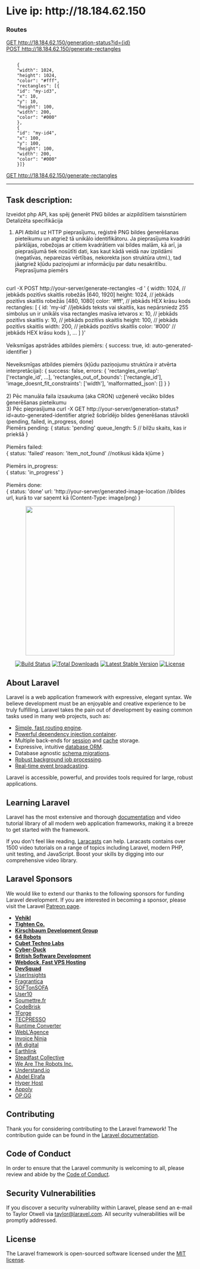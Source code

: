 
<h1>
    Live ip: http://18.184.62.150    
</h1>
<h3>Routes</h3>
<a href="http://18.184.62.150/generation-status?id={id}">GET http://18.184.62.150/generation-status?id={id}</a><br />
<a href="http://18.184.62.150/generate-rectangles">POST http://18.184.62.150/generate-rectangles</a><br />
<pre><code style="display: block;
  white-space: pre-wrap  ">
    {
    "width": 1024,
    "height": 1024,
    "color": "#fff",
    "rectangles": [{
    "id": "my-id3",
    "x": 10,
    "y": 10,
    "height": 100,
    "width": 200,
    "color": "#000"
    },
    {
    "id": "my-id4",
    "x": 100,
    "y": 100,
    "height": 100,
    "width": 200,
    "color": "#000"
    }]}
</code></pre>
<a href="http://18.184.62.150/generate-rectangles">GET http://18.184.62.150/generate-rectangles</a>


<hr />
<h2>
 Task description:
</h2>

Izveidot php API, kas spēj ģenerēt PNG bildes ar aizpildītiem taisnstūriem <br />
Detalizēta specifikācija <br />

1) API Atbild uz HTTP pieprasījumu, reģistrē PNG bildes ģenerēšanas pieteikumu un atgriež tā unikālo identifikātoru.
Ja pieprasījuma kvadrāti pārklājas, robežojas ar citiem kvadrātiem vai bildes malām, kā arī, ja pieprasījumā tiek nosūtīti dati, kas kaut kādā veidā nav izpildāmi (negatīvas, nepareizas vērtības, nekorekta json struktūra utml.), tad jāatgriež kļūdu paziņojumi ar informāciju par datu nesakritību.
Pieprasījuma piemērs <br /><br />

curl -X POST http://your-server/generate-rectangles -d '
{
    width: 1024, // jebkāds pozitīvs skaitlis robežās [640, 1920]
    height: 1024, // jebkāds pozitīvs skaitlis robežās [480, 1080]
    color: '#fff', // jebkāds HEX krāsu kods
    rectangles: [
        { 
            id: 'my-id' //jebkāds teksts vai skaitlis, kas nepārsniedz 255 simbolus un ir unikāls visa rectangles masīva ietvaros
            x: 10, // jebkāds pozitīvs skaitlis
            y: 10, // jebkāds pozitīvs skaitlis
            height: 100, // jebkāds pozitīvs skaitlis
            width: 200, // jebkāds pozitīvs skaitlis
            color: '#000' // jebkāds HEX krāsu kods
        },
        ...
    ]
}'
<br /><br />
Veiksmīgas apstrādes atbildes piemērs:
{
    success: true,
    id: auto-generated-identifier
}
<br /><br />
Neveiksmīgas atbildes piemērs (kļūdu paziņojumu struktūra ir atvērta interpretācijai):
{
    success: false,
    errors: {
        'rectangles_overlap': ['rectangle_id', ...],
        'rectangles_out_of_bounds': ['rectangle_id'],
        'image_doesnt_fit_constraints': ['width'],
        'malformatted_json': []
    }
}
<br /><br />
2) Pēc manuāla faila izsaukuma (aka CRON) uzģenerē vecāko bildes ģenerēšanas pieteikumu<br />
3) Pēc pieprasījuma curl -X GET http://your-server/generation-status?id=auto-generated-identifier
atgriež šobrīdējo bildes ģenerēšanas stāvokli (pending, failed, in_progress, done)<br />
Piemērs pending: 
{
    status: 'pending'
    queue_length: 5 // bilžu skaits, kas ir priekšā
}<br /><br />
Piemērs failed:  
{
    status: 'failed'
    reason: 'item_not_found' //notikusi kāda kļūme
}<br /><br />
Piemērs in_progress:  
{
    status: 'in_progress'
}<br /><br />
Piemērs done:  
{
    status: 'done'
    url: 'http://your-server/generated-image-location //bildes url, kurā to var saņemt kā (Content-Type: image/png)
}

<p align="center"><img src="https://res.cloudinary.com/dtfbvvkyp/image/upload/v1566331377/laravel-logolockup-cmyk-red.svg" width="400"></p>

<p align="center">
<a href="https://travis-ci.org/laravel/framework"><img src="https://travis-ci.org/laravel/framework.svg" alt="Build Status"></a>
<a href="https://packagist.org/packages/laravel/framework"><img src="https://poser.pugx.org/laravel/framework/d/total.svg" alt="Total Downloads"></a>
<a href="https://packagist.org/packages/laravel/framework"><img src="https://poser.pugx.org/laravel/framework/v/stable.svg" alt="Latest Stable Version"></a>
<a href="https://packagist.org/packages/laravel/framework"><img src="https://poser.pugx.org/laravel/framework/license.svg" alt="License"></a>
</p>

## About Laravel

Laravel is a web application framework with expressive, elegant syntax. We believe development must be an enjoyable and creative experience to be truly fulfilling. Laravel takes the pain out of development by easing common tasks used in many web projects, such as:

- [Simple, fast routing engine](https://laravel.com/docs/routing).
- [Powerful dependency injection container](https://laravel.com/docs/container).
- Multiple back-ends for [session](https://laravel.com/docs/session) and [cache](https://laravel.com/docs/cache) storage.
- Expressive, intuitive [database ORM](https://laravel.com/docs/eloquent).
- Database agnostic [schema migrations](https://laravel.com/docs/migrations).
- [Robust background job processing](https://laravel.com/docs/queues).
- [Real-time event broadcasting](https://laravel.com/docs/broadcasting).

Laravel is accessible, powerful, and provides tools required for large, robust applications.

## Learning Laravel

Laravel has the most extensive and thorough [documentation](https://laravel.com/docs) and video tutorial library of all modern web application frameworks, making it a breeze to get started with the framework.

If you don't feel like reading, [Laracasts](https://laracasts.com) can help. Laracasts contains over 1500 video tutorials on a range of topics including Laravel, modern PHP, unit testing, and JavaScript. Boost your skills by digging into our comprehensive video library.

## Laravel Sponsors

We would like to extend our thanks to the following sponsors for funding Laravel development. If you are interested in becoming a sponsor, please visit the Laravel [Patreon page](https://patreon.com/taylorotwell).

- **[Vehikl](https://vehikl.com/)**
- **[Tighten Co.](https://tighten.co)**
- **[Kirschbaum Development Group](https://kirschbaumdevelopment.com)**
- **[64 Robots](https://64robots.com)**
- **[Cubet Techno Labs](https://cubettech.com)**
- **[Cyber-Duck](https://cyber-duck.co.uk)**
- **[British Software Development](https://www.britishsoftware.co)**
- **[Webdock, Fast VPS Hosting](https://www.webdock.io/en)**
- **[DevSquad](https://devsquad.com)**
- [UserInsights](https://userinsights.com)
- [Fragrantica](https://www.fragrantica.com)
- [SOFTonSOFA](https://softonsofa.com/)
- [User10](https://user10.com)
- [Soumettre.fr](https://soumettre.fr/)
- [CodeBrisk](https://codebrisk.com)
- [1Forge](https://1forge.com)
- [TECPRESSO](https://tecpresso.co.jp/)
- [Runtime Converter](http://runtimeconverter.com/)
- [WebL'Agence](https://weblagence.com/)
- [Invoice Ninja](https://www.invoiceninja.com)
- [iMi digital](https://www.imi-digital.de/)
- [Earthlink](https://www.earthlink.ro/)
- [Steadfast Collective](https://steadfastcollective.com/)
- [We Are The Robots Inc.](https://watr.mx/)
- [Understand.io](https://www.understand.io/)
- [Abdel Elrafa](https://abdelelrafa.com)
- [Hyper Host](https://hyper.host)
- [Appoly](https://www.appoly.co.uk)
- [OP.GG](https://op.gg)

## Contributing

Thank you for considering contributing to the Laravel framework! The contribution guide can be found in the [Laravel documentation](https://laravel.com/docs/contributions).

## Code of Conduct

In order to ensure that the Laravel community is welcoming to all, please review and abide by the [Code of Conduct](https://laravel.com/docs/contributions#code-of-conduct).

## Security Vulnerabilities

If you discover a security vulnerability within Laravel, please send an e-mail to Taylor Otwell via [taylor@laravel.com](mailto:taylor@laravel.com). All security vulnerabilities will be promptly addressed.

## License

The Laravel framework is open-sourced software licensed under the [MIT license](https://opensource.org/licenses/MIT).
